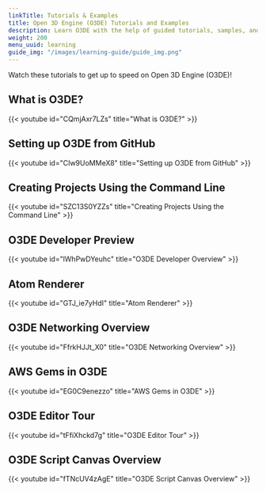 ```yaml
---
linkTitle: Tutorials & Examples
title: Open 3D Engine (O3DE) Tutorials and Examples
description: Learn O3DE with the help of guided tutorials, samples, and recipes.
weight: 200
menu_uuid: learning
guide_img: "/images/learning-guide/guide_img.png"
---
```



Watch these tutorials to get up to speed on Open 3D Engine (O3DE)!

## What is O3DE?

{{< youtube id="CQmjAxr7LZs" title="What is O3DE?" >}}

## Setting up O3DE from GitHub

{{< youtube id="CIw9UoMMeX8" title="Setting up O3DE from GitHub" >}}

## Creating Projects Using the Command Line

{{< youtube id="SZC13S0YZZs" title="Creating Projects Using the Command Line" >}}

## O3DE Developer Preview

{{< youtube id="lWhPwDYeuhc" title="O3DE Developer Overview" >}}

## Atom Renderer

{{< youtube id="GTJ_ie7yHdI" title="Atom Renderer" >}}

## O3DE Networking Overview

{{< youtube id="FfrkHJJt_X0" title="O3DE Networking Overview" >}}

## AWS Gems in O3DE

{{< youtube id="EG0C9enezzo" title="AWS Gems in O3DE" >}}

## O3DE Editor Tour

{{< youtube id="tFfiXhckd7g" title="O3DE Editor Tour" >}}

## O3DE Script Canvas Overview

{{< youtube id="fTNcUV4zAgE" title="O3DE Script Canvas Overview" >}}
